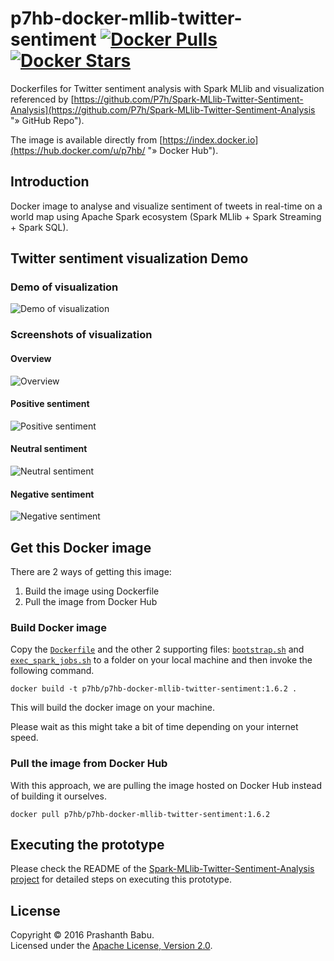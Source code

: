 # p7hb-docker-mllib-twitter-sentiment [![Docker Pulls](https://img.shields.io/docker/pulls/p7hb/p7hb-docker-mllib-twitter-sentiment.svg)](https://hub.docker.com/r/p7hb/p7hb-docker-mllib-twitter-sentiment/) [![Docker Stars](https://img.shields.io/docker/stars/p7hb/p7hb-docker-mllib-twitter-sentiment.svg)](https://hub.docker.com/r/p7hb/p7hb-docker-mllib-twitter-sentiment/)

Dockerfiles for Twitter sentiment analysis with Spark MLlib and visualization referenced by [https://github.com/P7h/Spark-MLlib-Twitter-Sentiment-Analysis](https://github.com/P7h/Spark-MLlib-Twitter-Sentiment-Analysis "» GitHub Repo").

The image is available directly from [https://index.docker.io](https://hub.docker.com/u/p7hb/ "» Docker Hub").

## Introduction
Docker image to analyse and visualize sentiment of tweets in real-time on a world map using Apache Spark ecosystem (Spark MLlib + Spark Streaming + Spark SQL).


## Twitter sentiment visualization Demo
### Demo of visualization
![Demo of visualization](https://github.com/P7h/Spark-MLlib-Twitter-Sentiment-Analysis/raw/master/images/Twitter_Sentiment_Visualization.gif)

### Screenshots of visualization
#### Overview
![Overview](https://github.com/P7h/Spark-MLlib-Twitter-Sentiment-Analysis/raw/master/images/Viz_Overview.png)

#### Positive sentiment
![Positive sentiment](https://github.com/P7h/Spark-MLlib-Twitter-Sentiment-Analysis/raw/master/images/Viz_Positive.png)

#### Neutral sentiment
![Neutral sentiment](https://github.com/P7h/Spark-MLlib-Twitter-Sentiment-Analysis/raw/master/images/Viz_Neutral.png)

#### Negative sentiment
![Negative sentiment](https://github.com/P7h/Spark-MLlib-Twitter-Sentiment-Analysis/raw/master/images/Viz_Negative.png)


## Get this Docker image
There are 2 ways of getting this image:

1. Build the image using Dockerfile
2. Pull the image from Docker Hub

### Build Docker image
Copy the [`Dockerfile`](https://github.com/P7h/p7hb-docker-mllib-twitter-sentiment/blob/master/Dockerfile) and the other 2 supporting files: [`bootstrap.sh`](https://github.com/P7h/p7hb-docker-mllib-twitter-sentiment/blob/master/bootstrap.sh) and [`exec_spark_jobs.sh`](https://github.com/P7h/p7hb-docker-mllib-twitter-sentiment/blob/master/exec_spark_jobs.sh) to a folder on your local machine and then invoke the following command.

    docker build -t p7hb/p7hb-docker-mllib-twitter-sentiment:1.6.2 .

This will build the docker image on your machine.

Please wait as this might take a bit of time depending on your internet speed.

### Pull the image from Docker Hub
With this approach, we are pulling the image hosted on Docker Hub instead of building it ourselves.

    docker pull p7hb/p7hb-docker-mllib-twitter-sentiment:1.6.2


## Executing the prototype
Please check the README of the [Spark-MLlib-Twitter-Sentiment-Analysis project](https://github.com/P7h/Spark-MLlib-Twitter-Sentiment-Analysis "» GitHub Repo") for detailed steps on executing this prototype.


## License
Copyright &copy; 2016 Prashanth Babu.<br>
Licensed under the [Apache License, Version 2.0](http://www.apache.org/licenses/LICENSE-2.0).